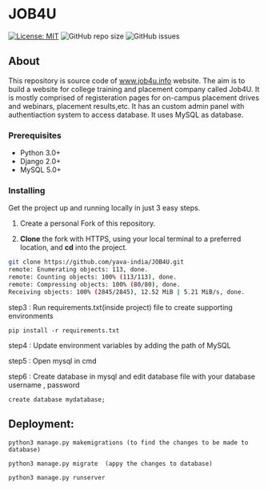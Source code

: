 # JOB4U
[![License: MIT](https://img.shields.io/badge/License-MIT-green.svg)](https://opensource.org/licenses/MIT)
![GitHub repo size](https://img.shields.io/github/repo-size/yava-india/JOB4U)
![GitHub issues](https://img.shields.io/github/issues-raw/yava-india/JOB4U)

## About
This repository is source code of www.job4u.info website. The aim is to build a website for college training and placement company called Job4U. It is mostly comprised of registeration pages for on-campus placement drives and webinars, placement results,etc. It has an custom admin panel with authentiaction system to access database. It uses MySQL as database.

### Prerequisites
* Python 3.0+
* Django 2.0+
* MySQL 5.0+

### Installing

Get the project up and running locally in just 3 easy steps.

1. Create a personal Fork of this repository.

2. **Clone** the fork with HTTPS, using your local terminal to a preferred location, and **cd** into the project.

```bash
git clone https://github.com/yava-india/JOB4U.git
remote: Enumerating objects: 113, done.
remote: Counting objects: 100% (113/113), done.
remote: Compressing objects: 100% (80/80), done.
Receiving objects: 100% (2845/2845), 12.52 MiB | 5.21 MiB/s, done.
```
step3 : Run requirements.txt(inside project) file to create supporting environments

    pip install -r requirements.txt
step4 :	Update environment variables by adding the path of MySQL

step5 :	Open mysql in cmd

step6 : Create database in mysql and edit database file with your database username , password 

	create database mydatabase;
		
## Deployment:


	python3 manage.py makemigrations (to find the changes to be made to database)

	python3 manage.py migrate  (appy the changes to database)

	python3 manage.py runserver 

